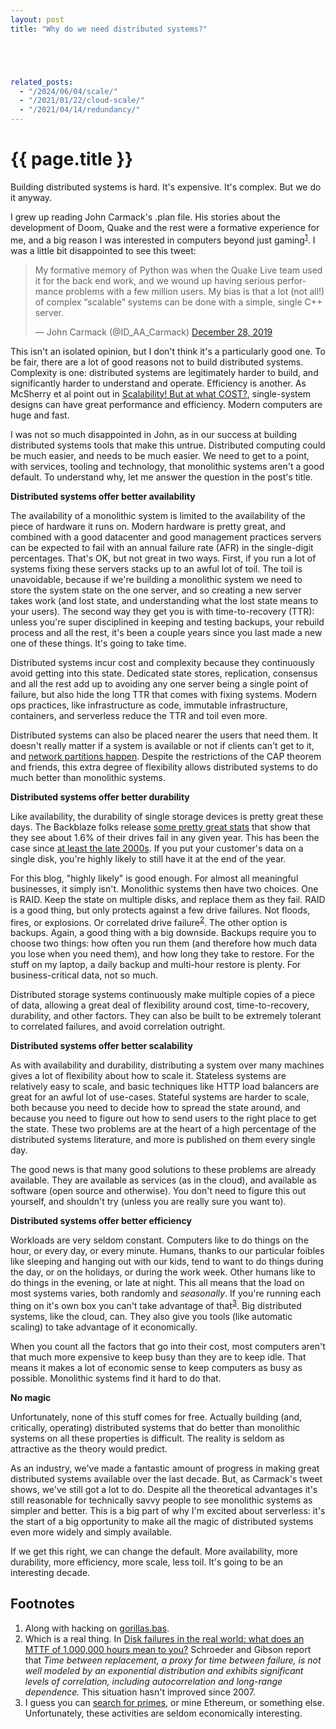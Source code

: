 ```yaml
---
layout: post
title: "Why do we need distributed systems?"





related_posts:
  - "/2024/06/04/scale/"
  - "/2021/01/22/cloud-scale/"
  - "/2021/04/14/redundancy/"
---
```

{{ page.title }}
================

<p class="meta">Building distributed systems is hard. It's expensive. It's complex. But we do it anyway.</p>

I grew up reading John Carmack's .plan file. His stories about the development of Doom, Quake and the rest were a formative experience for me, and a big reason I was interested in computers beyond just gaming<sup>[1](#foot1)</sup>. I was a little bit disappointed to see this tweet:

<blockquote class="twitter-tweet" data-dnt="true"><p lang="en" dir="ltr">My formative memory of Python was when the Quake Live team used it for the back end work, and we wound up having serious performance problems with a few million users. My bias is that a lot (not all!) of complex “scalable” systems can be done with a simple, single C++ server.</p>&mdash; John Carmack (@ID_AA_Carmack) <a href="https://twitter.com/ID_AA_Carmack/status/1210997702152069120?ref_src=twsrc%5Etfw">December 28, 2019</a></blockquote> <script async src="https://platform.twitter.com/widgets.js" charset="utf-8"></script> 

This isn't an isolated opinion, but I don't think it's a particularly good one. To be fair, there are a lot of good reasons not to build distributed systems. Complexity is one: distributed systems are legitimately harder to build, and significantly harder to understand and operate. Efficiency is another. As McSherry et al point out in [Scalability! But at what COST?](https://www.usenix.org/system/files/conference/hotos15/hotos15-paper-mcsherry.pdf), single-system designs can have great performance and efficiency. Modern computers are huge and fast.

I was not so much disappointed in John, as in our success at building distributed systems tools that make this untrue. Distributed computing could be much easier, and needs to be much easier. We need to get to a point, with services, tooling and technology, that monolithic systems aren't a good default. To understand why, let me answer the question in the post's title.

**Distributed systems offer better availability**

The availability of a monolithic system is limited to the availability of the piece of hardware it runs on. Modern hardware is pretty great, and combined with a good datacenter and good management practices servers can be expected to fail with an annual failure rate (AFR) in the single-digit percentages. That's OK, but not great in two ways. First, if you run a lot of systems fixing these servers stacks up to an awful lot of toil. The toil is unavoidable, because if we're building a monolithic system we need to store the system state on the one server, and so creating a new server takes work (and lost state, and understanding what the lost state means to your users). The second way they get you is with time-to-recovery (TTR): unless you're super disciplined in keeping and testing backups, your rebuild process and all the rest, it's been a couple years since you last made a new one of these things. It's going to take time.

Distributed systems incur cost and complexity because they continuously avoid getting into this state. Dedicated state stores, replication, consensus and all the rest add up to avoiding any one server being a single point of failure, but also hide the long TTR that comes with fixing systems. Modern ops practices, like infrastructure as code, immutable infrastructure, containers, and serverless reduce the TTR and toil even more.

Distributed systems can also be placed nearer the users that need them. It doesn't really matter if a system is available or not if clients can't get to it, and [network partitions happen](https://dl.acm.org/doi/10.1145/2643130). Despite the restrictions of the CAP theorem and friends, this extra degree of flexibility allows distributed systems to do much better than monolithic systems.

**Distributed systems offer better durability**

Like availability, the durability of single storage devices is pretty great these days. The Backblaze folks release [some pretty great stats](https://www.backblaze.com/blog/backblaze-hard-drive-stats-q1-2019/) that show that they see about 1.6% of their drives fail in any given year. This has been the case since [at least the late 2000s](https://dl.acm.org/doi/10.5555/1267903.1267905). If you put your customer's data on a single disk, you're highly likely to still have it at the end of the year.

For this blog, "highly likely" is good enough. For almost all meaningful businesses, it simply isn't. Monolithic systems then have two choices. One is RAID. Keep the state on multiple disks, and replace them as they fail. RAID is a good thing, but only protects against a few drive failures. Not floods, fires, or explosions. Or correlated drive failure<sup>[2](#foot2)</sup>. The other option is backups. Again, a good thing with a big downside. Backups require you to choose two things: how often you run them (and therefore how much data you lose when you need them), and how long they take to restore. For the stuff on my laptop, a daily backup and multi-hour restore is plenty. For business-critical data, not so much.

Distributed storage systems continuously make multiple copies of a piece of data, allowing a great deal of flexibility around cost, time-to-recovery, durability, and other factors. They can also be built to be extremely tolerant to correlated failures, and avoid correlation outright.

**Distributed systems offer better scalability**

As with availability and durability, distributing a system over many machines gives a lot of flexibility about how to scale it. Stateless systems are relatively easy to scale, and basic techniques like HTTP load balancers are great for an awful lot of use-cases. Stateful systems are harder to scale, both because you need to decide how to spread the state around, and because you need to figure out how to send users to the right place to get the state. These two problems are at the heart of a high percentage of the distributed systems literature, and more is published on them every single day.

The good news is that many good solutions to these problems are already available. They are available as services (as in the cloud), and available as software (open source and otherwise). You don't need to figure this out yourself, and shouldn't try (unless you are really sure you want to).

**Distributed systems offer better efficiency**

Workloads are very seldom constant. Computers like to do things on the hour, or every day, or every minute. Humans, thanks to our particular foibles like sleeping and hanging out with our kids, tend to want to do things during the day, or on the holidays, or during the work week. Other humans like to do things in the evening, or late at night. This all means that the load on most systems varies, both randomly and *seasonally*. If you're running each thing on it's own box you can't take advantage of that<sup>[3](#foot3)</sup>. Big distributed systems, like the cloud, can. They also give you tools (like automatic scaling) to take advantage of it economically.

When you count all the factors that go into their cost, most computers aren't that much more expensive to keep busy than they are to keep idle. That means it makes a lot of economic sense to keep computers as busy as possible. Monolithic systems find it hard to do that.

**No magic**

Unfortunately, none of this stuff comes for free. Actually building (and, critically, operating) distributed systems that do better than monolithic systems on all these properties is difficult. The reality is seldom as attractive as the theory would predict.

As an industry, we've made a fantastic amount of progress in making great distributed systems available over the last decade. But, as Carmack's tweet shows, we've still got a lot to do. Despite all the theoretical advantages it's still reasonable for technically savvy people to see monolithic systems as simpler and better. This is a big part of why I'm excited about serverless: it's the start of a big opportunity to make all the magic of distributed systems even more widely and simply available.

If we get this right, we can change the default. More availability, more durability, more efficiency, more scale, less toil. It's going to be an interesting decade.

## Footnotes

 1. <a name="foot1"></a> Along with hacking on [gorillas.bas](https://github.com/GorillaStack/gorillas/blob/master/gorillas.bas).
 1. <a name="foot2"></a> Which is a real thing. In [Disk failures in the real world: what does an MTTF of 1,000,000 hours mean to you?](https://www.usenix.org/legacy/events/fast07/tech/schroeder/schroeder.pdf) Schroeder and Gibson report that *Time between replacement, a proxy for time between failure, is not well modeled by an exponential distribution and exhibits significant levels of correlation, including autocorrelation and long-range dependence.* This situation hasn't improved since 2007.
 1. <a name="foot3"></a> I guess you can [search for primes](https://www.mersenne.org/), or mine Ethereum, or something else. Unfortunately, these activities are seldom economically interesting.